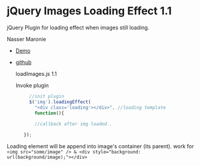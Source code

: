 # jQuery Images Loading Effect 1.1
jQuery Plugin for loading effect when images still loading.

Nasser Maronie
* [Demo](http://codepen.io/nassermaronie/pen/RGVWYY)
* [github](https://github.com/firstpersoncode/jquery-images-loading-effect)


  loadImages.js 1.1
  
  Invoke plugin

   ```javascript
     	//init plugin
     	$('img').loadingEffect(
          "<div class='loading'></div>", //loading template
          function(){
          
          //callback after img loaded..

      });
  ```

 Loading element will be append into image's container (its parent).
 work for ```<img src="some/image" /> & <div style="background: url(background/image);"></div>```

